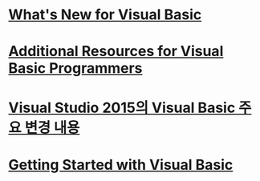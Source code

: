 # [What's New for Visual Basic](whats-new.md)
# [Additional Resources for Visual Basic Programmers](additional-resources.md)
# [Visual Studio 2015의 Visual Basic 주요 변경 내용](breaking-changes-in-visual-studio-2015.md)
# [Getting Started with Visual Basic](index.md)
